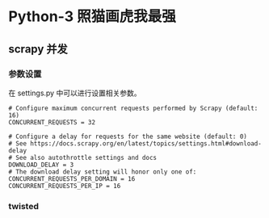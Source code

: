 # Python-3 照猫画虎我最强

## scrapy 并发
### 参数设置
在 settings.py 中可以进行设置相关参数。
```
# Configure maximum concurrent requests performed by Scrapy (default: 16)
CONCURRENT_REQUESTS = 32

# Configure a delay for requests for the same website (default: 0)
# See https://docs.scrapy.org/en/latest/topics/settings.html#download-delay
# See also autothrottle settings and docs
DOWNLOAD_DELAY = 3
# The download delay setting will honor only one of:
CONCURRENT_REQUESTS_PER_DOMAIN = 16
CONCURRENT_REQUESTS_PER_IP = 16
```

###  twisted
